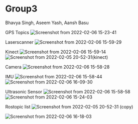 # Group3
Bhavya Singh, Aseem Yash, Aansh Basu

GPS Topics
![Screenshot from 2022-02-06 15-23-41](https://user-images.githubusercontent.com/96300383/152677503-ab565ae8-2164-4785-a5d7-0a91d27a2923.png)

Laserscanner
![Screenshot from 2022-02-06 15-59-29](https://user-images.githubusercontent.com/96300383/152677587-23ed4715-0f8d-4aaa-8495-2b93df4e9172.png)

Kinect
![Screenshot from 2022-02-06 15-59-14](https://user-images.githubusercontent.com/96300383/152677604-e00621c7-e5cd-490c-93ec-34f0f54f2310.png)
![Screenshot from 2022-02-05 20-52-31(kinect)](https://user-images.githubusercontent.com/96300383/152677610-c2e3ada2-7508-4622-9c92-299f8fe78f51.png)

Camera
![Screenshot from 2022-02-06 15-58-28](https://user-images.githubusercontent.com/96300383/152677626-ae2ad5de-a4e4-4c6c-b76a-feb5f488e53b.png)

IMU
![Screenshot from 2022-02-06 15-58-44](https://user-images.githubusercontent.com/96300383/152677641-63c538b5-e9e4-4552-91bf-2fbc471ec976.png)
![Screenshot from 2022-02-06 16-09-30](https://user-images.githubusercontent.com/96300383/152677648-a5928826-0698-49db-b04f-e630c93ec242.png)

Ultrasonic Sensor
![Screenshot from 2022-02-06 15-58-58](https://user-images.githubusercontent.com/96300383/152677670-859e3932-801e-4517-b8c0-f2efeeef89c5.png)
![Screenshot from 2022-02-06 15-24-03](https://user-images.githubusercontent.com/96300383/152677685-526f3761-6eeb-48cd-b068-09fe462b8d39.png)

Rostopic list
![Screenshot from 2022-02-05 20-52-31 (copy)](https://user-images.githubusercontent.com/96300383/152677784-8e5fc3c7-1bea-4c15-9ee9-dc6b5b7df0e0.png)



![Screenshot from 2022-02-06 16-18-03](https://user-images.githubusercontent.com/96300383/152677868-ad32f677-c09e-45f7-995a-369d608920e6.png)
